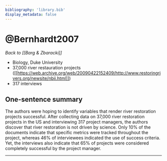 ```yaml
---
bibliography: 'library.bib'
display_metadata: false
---
```


# @Bernhardt2007

_Back to [[Barg & Zbaracki]]_

* Biology, Duke University
* 37,000 river restauration projects ([[https://web.archive.org/web/20090422152409/http://www.restoringrivers.org/newsite/nbii.html]])
* 317 interviews

## One-sentence summary

The authors were hoping to identify variables that render river restoration projects successful. After collecting data on 37,000 river restoration projects in the US and interviewing 317 project managers, the authors discover that river restoration is not driven by science. Only 10% of the documents indicate that specific metrics were tracked throughout the project, whereas 46% of interviewees indicated the use of success criteria. Yet, the interviews also indicate that 65% of projects were considered completely successful by the project manager.

---